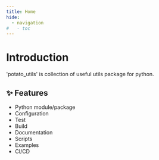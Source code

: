 ```yaml
---
title: Home
hide:
  - navigation
#   - toc
---
```


# Introduction

'potato_utils' is collection of useful utils package for python.

## ✨ Features

- Python module/package
- Configuration
- Test
- Build
- Documentation
- Scripts
- Examples
- CI/CD
